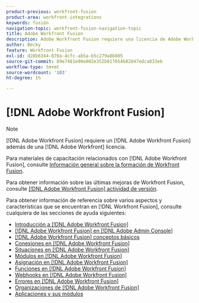 ```yaml
---
product-previous: workfront-fusion
product-area: workfront-integrations
keywords: fusión
navigation-topic: workfront-fusion-navigation-topic
title: Adobe Workfront Fusion
description: Adobe Workfront Fusion requiere una licencia de Adobe Workfront Fusion además de una licencia de Adobe Workfront.
author: Becky
feature: Workfront Fusion
exl-id: d28b6344-070a-4cfc-ab5a-b5c279a8b805
source-git-commit: 89e7481e90e802e352b917654b82047edca033eb
workflow-type: tm+mt
source-wordcount: '103'
ht-degree: 1%

---
```


# [!DNL Adobe Workfront Fusion]

>[!NOTE]
>
>[!DNL Adobe Workfront Fusion] requiere un [!DNL Adobe Workfront Fusion] además de una [!DNL Adobe Workfront] licencia.

Para materiales de capacitación relacionados con [!DNL Adobe Workfront Fusion], consulte [Información general sobre la formación de Workfront Fusion](https://experienceleague.adobe.com/docs/workfront-learn/tutorials-workfront/fusion/welcome-to-workfront-fusion/workfront-fusion-overview.html?lang=en).

Para obtener información sobre las últimas mejoras de Workfront Fusion, consulte [[!DNL Adobe Workfront Fusion] actividad de versión](../product-announcements/product-releases/fusion-release-activity/fusion-release-activity.md).

Para obtener información de referencia sobre varios aspectos y características que se encuentran en [!DNL Workfront Fusion], consulte cualquiera de las secciones de ayuda siguientes:

* [Introducción a [!DNL Adobe Workfront Fusion]](../workfront-fusion/get-started/get-started.md)
* [[!DNL Adobe Workfront Fusion] en [!DNL Adobe Admin Console]](../workfront-fusion/fusion-in-admin-console/fusion-in-admin-console.md)
* [[!DNL Adobe Workfront Fusion] conceptos básicos](../workfront-fusion/workfront-fusion-basics/workfront-fusion-basics.md)
* [Conexiones en [!DNL Adobe Workfront Fusion]](../workfront-fusion/connections/connections.md)
* [Situaciones en [!DNL Adobe Workfront Fusion]](../workfront-fusion/scenarios/scenarios.md)
* [Módulos en [!DNL Adobe Workfront Fusion]](../workfront-fusion/modules/modules.md)
* [Asignación en [!DNL Adobe Workfront Fusion]](../workfront-fusion/mapping/mapping.md)
* [Funciones en [!DNL Adobe Workfront Fusion]](../workfront-fusion/functions/functions.md)
* [Webhooks en [!DNL Adobe Workfront Fusion]](../workfront-fusion/webhooks/webhooks.md)
* [Errores en [!DNL Adobe Workfront Fusion]](../workfront-fusion/errors/errors.md)
* [Organizaciones de [!DNL Adobe Workfront Fusion]](../workfront-fusion/organizations/organizations.md)
* [Aplicaciones y sus módulos](../workfront-fusion/apps-and-their-modules/apps-and-their-modules.md)
